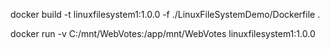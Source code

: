 docker build -t linuxfilesystem1:1.0.0 -f ./LinuxFileSystemDemo/Dockerfile .

docker run -v C:/mnt/WebVotes:/app/mnt/WebVotes linuxfilesystem1:1.0.0